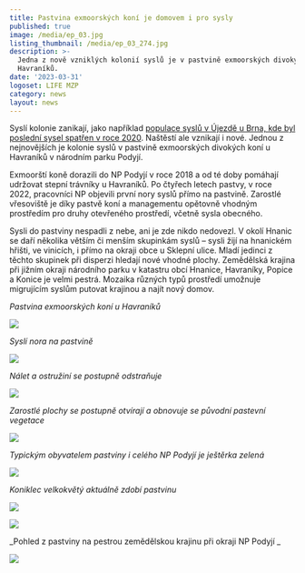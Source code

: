 ```yaml
---
title: Pastvina exmoorských koní je domovem i pro sysly
published: true
image: /media/ep_03.jpg
listing_thumbnail: /media/ep_03_274.jpg
description: >-
  Jedna z nově vzniklých kolonií syslů je v pastvině exmoorských divokých koní u
  Havraníků. 
date: '2023-03-31'
logoset: LIFE MZP
category: news
layout: news
---
```

Syslí kolonie zanikají, jako například [populace syslů v Újezdě u Brna, kde byl poslední sysel spatřen v roce 2020](/news/populace-syslů-v-újezdě-u-brna-zanikla). Naštěstí ale vznikají i nové. Jednou z nejnovějších je kolonie syslů v pastvině exmoorských divokých koní u Havraníků v národním parku Podyjí. 

Exmoorští koně dorazili do NP Podyjí v roce 2018 a od té doby pomáhají udržovat stepní trávníky u Havraníků. Po čtyřech letech pastvy, v roce 2022, pracovníci NP objevili první nory syslů přímo na pastvině. Zarostlé vřesoviště je díky pastvě koní a managementu opětovně vhodným prostředím pro druhy otevřeného prostředí, včetně sysla obecného. 

Sysli do pastviny nespadli z nebe, ani je zde nikdo nedovezl. V okolí Hnanic se daří několika větším či menším skupinkám syslů – sysli žijí na hnanickém hřišti, ve vinicích, i přímo na okraji obce u Sklepní ulice. Mladí jedinci z těchto skupinek při disperzi hledají nové vhodné plochy. Zemědělská krajina při jižním okraji národního parku v katastru obcí Hnanice, Havraníky, Popice a Konice je velmi pestrá. Mozaika různých typů prostředí umožnuje migrujícím syslům putovat krajinou a najít nový domov. 

_Pastvina exmoorských koní u Havraníků_

![](/media/ep_01.jpg)

_Syslí nora na pastvině_

![](/media/ep_02.jpg)

_Nálet a ostružiní se postupně odstraňuje_

![](/media/ep_04.jpg)

_Zarostlé plochy se postupně otvírají a obnovuje se původní pastevní vegetace_

![](/media/ep_05.jpg)

_Typickým obyvatelem pastviny i celého NP Podyjí je ještěrka zelená_

![](/media/ep_06.jpg)

_Koniklec velkokvětý aktuálně zdobí pastvinu_

![](/media/ep_07.jpg)

![](/media/ep_08.jpg)

_Pohled z pastviny na pestrou zemědělskou krajinu při okraji NP Podyjí _

![](/media/ep_09.jpg)
